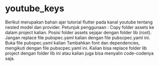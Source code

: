 # youtube_keys
Berikut merupakan bahan ajar tutorial flutter pada kanal youtube tentang nested model dan provider.  Petunjuk penggunaan :  Copy folder assets ke dalam project kalian. Posisi folder assets sejajar dengan folder lib (root). Jangan replace file pubspec.yaml kalian dengan file pubscpec.yaml ini. Buka file pubspec.yaml kalian Tambahkan font dan dependencies, mengikuti dengan file pubscpec.yaml ini. Kalian bisa replace folder lib project dengan folder lib ini atau kalian juga bisa menyalin code-codenya saja.
